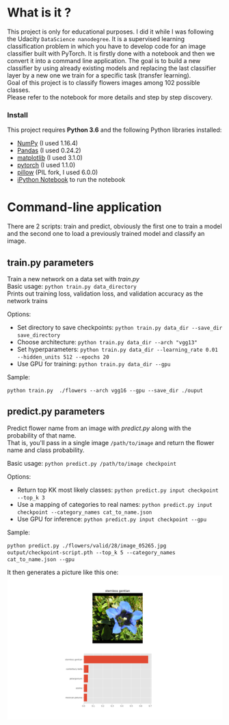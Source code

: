 # What is it ?
This project is only for educational purposes. I did it while I was following the Udacity `DataScience nanodegree`.
It is a supervised learning classification problem in which you have to develop code for an image classifier built with 
PyTorch. It is firstly done with a notebook and then we convert it into a command line application.
The goal is to build a new classifier by using already existing models and replacing the last classifier layer by a new
one we train for a specific task (transfer learning).  
Goal of this project is to classify flowers images among 102 possible classes.  
Please refer to the notebook for more details and step by step discovery.

### Install

This project requires **Python 3.6** and the following Python libraries installed:

- [NumPy](http://www.numpy.org/) (I used 1.16.4)
- [Pandas](http://pandas.pydata.org) (I used 0.24.2)
- [matplotlib](http://matplotlib.org/) (I used 3.1.0)
- [pytorch](https://pytorch.org/) (I used 1.1.0)
- [pillow](https://pillow.readthedocs.io/en/stable/) (PIL fork, I used 6.0.0)
- [iPython Notebook](http://ipython.org/notebook.html) to run the notebook



# Command-line application
There are 2 scripts: train and predict, obviously the first one to train a model and the second one to load a previously trained model and classify an image.
## train.py parameters
Train a new network on a data set with *train.py*  
Basic usage: `python train.py data_directory`  
Prints out training loss, validation loss, and validation accuracy as the network trains

Options:
* Set directory to save checkpoints: `python train.py data_dir --save_dir save_directory`
* Choose architecture: `python train.py data_dir --arch "vgg13"`
* Set hyperparameters: `python train.py data_dir --learning_rate 0.01 --hidden_units 512 --epochs 20`
* Use GPU for training: `python train.py data_dir --gpu`

Sample:
```
python train.py  ./flowers --arch vgg16 --gpu --save_dir ./ouput
```

## predict.py parameters
Predict flower name from an image with *predict.py* along with the probability of that name.  
That is, you'll pass in a single image `/path/to/image` and return the flower name and class probability.

Basic usage: `python predict.py /path/to/image checkpoint`

Options:
* Return top KK most likely classes: `python predict.py input checkpoint --top_k 3`
* Use a mapping of categories to real names: `python predict.py input checkpoint --category_names cat_to_name.json`
* Use GPU for inference: `python predict.py input checkpoint --gpu`

Sample:
```
python predict.py ./flowers/valid/28/image_05265.jpg output/checkpoint-script.pth --top_k 5 --category_names cat_to_name.json --gpu
```

It then generates a picture like this one:
![prediction generated for Stemless Gentian](prediction.png)